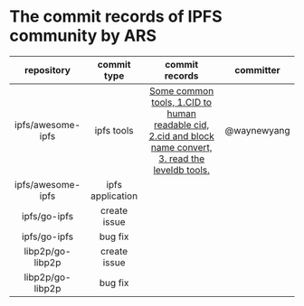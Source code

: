 # The commit records of IPFS community by ARS


| repository | commit type | commit records| committer |
|:--:|:--:|:--:|:--:|
| ipfs/awesome-ipfs | ipfs tools | [Some common tools, 1.CID to human readable cid, 2.cid and block name convert, 3. read the leveldb tools.](https://github.com/ipfs/awesome-ipfs/pull/218)| @waynewyang |
| ipfs/awesome-ipfs | ipfs application | |  |
| ipfs/go-ipfs | create issue | |  |
| ipfs/go-ipfs | bug fix | |  |
| libp2p/go-libp2p | create issue | |  |
| libp2p/go-libp2p | bug fix | |  |
